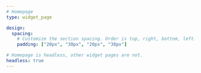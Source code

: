 ```yaml
---
# Homepage
type: widget_page

design:
  spacing:
    # Customize the section spacing. Order is top, right, bottom, left.
    padding: ["20px", "30px", "20px", "30px"]

# Homepage is headless, other widget pages are not.
headless: true
---
```

